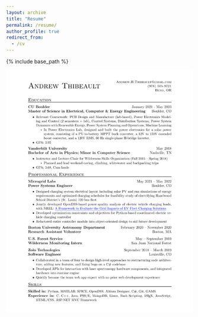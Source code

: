 ```yaml
---
layout: archive
title: "Resume"
permalink: /resume/
author_profile: true
redirect_from:
  - /cv
---
```


{% include base_path %}

![Resume](/images/AThibeault_Resume.png)
